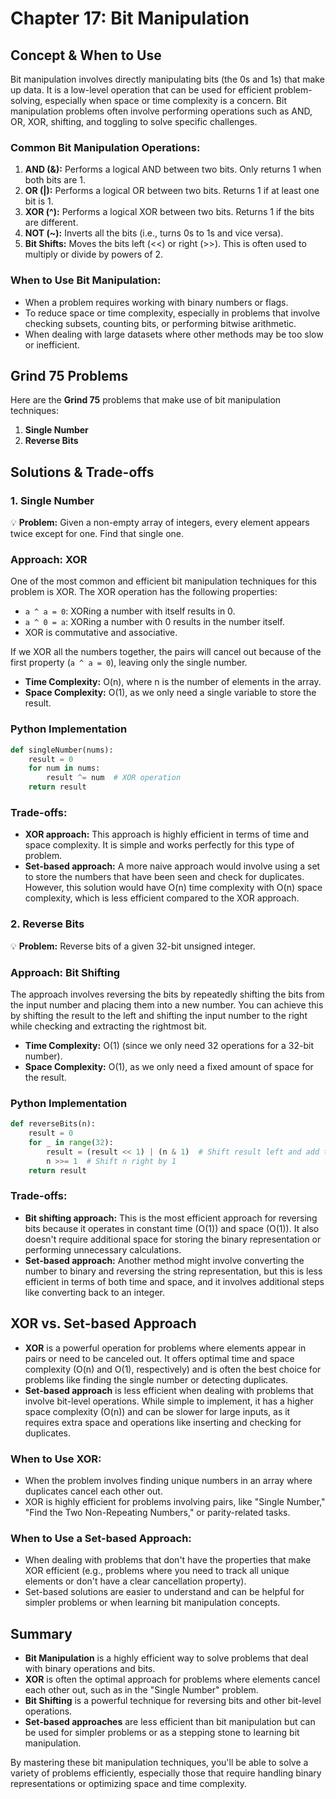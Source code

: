 # **Chapter 17: Bit Manipulation**

## **Concept & When to Use**

Bit manipulation involves directly manipulating bits (the 0s and 1s) that make up data. It is a low-level operation that can be used for efficient problem-solving, especially when space or time complexity is a concern. Bit manipulation problems often involve performing operations such as AND, OR, XOR, shifting, and toggling to solve specific challenges.

### **Common Bit Manipulation Operations:**

1. **AND (&):** Performs a logical AND between two bits. Only returns 1 when both bits are 1.
2. **OR (|):** Performs a logical OR between two bits. Returns 1 if at least one bit is 1.
3. **XOR (^):** Performs a logical XOR between two bits. Returns 1 if the bits are different.
4. **NOT (~):** Inverts all the bits (i.e., turns 0s to 1s and vice versa).
5. **Bit Shifts:** Moves the bits left (<<) or right (>>). This is often used to multiply or divide by powers of 2.

### **When to Use Bit Manipulation:**

- When a problem requires working with binary numbers or flags.
- To reduce space or time complexity, especially in problems that involve checking subsets, counting bits, or performing bitwise arithmetic.
- When dealing with large datasets where other methods may be too slow or inefficient.

## **Grind 75 Problems**

Here are the **Grind 75** problems that make use of bit manipulation techniques:

1. **Single Number**
2. **Reverse Bits**

## **Solutions & Trade-offs**

### **1. Single Number**

💡 **Problem:** Given a non-empty array of integers, every element appears twice except for one. Find that single one.

### **Approach: XOR**

One of the most common and efficient bit manipulation techniques for this problem is XOR. The XOR operation has the following properties:

- `a ^ a = 0`: XORing a number with itself results in 0.
- `a ^ 0 = a`: XORing a number with 0 results in the number itself.
- XOR is commutative and associative.

If we XOR all the numbers together, the pairs will cancel out because of the first property (`a ^ a = 0`), leaving only the single number.

- **Time Complexity:** O(n), where n is the number of elements in the array.
- **Space Complexity:** O(1), as we only need a single variable to store the result.

### **Python Implementation**

```python
def singleNumber(nums):
    result = 0
    for num in nums:
        result ^= num  # XOR operation
    return result
```

### **Trade-offs:**

- **XOR approach:** This approach is highly efficient in terms of time and space complexity. It is simple and works perfectly for this type of problem.
- **Set-based approach:** A more naive approach would involve using a set to store the numbers that have been seen and check for duplicates. However, this solution would have O(n) time complexity with O(n) space complexity, which is less efficient compared to the XOR approach.

### **2. Reverse Bits**

💡 **Problem:** Reverse bits of a given 32-bit unsigned integer.

### **Approach: Bit Shifting**

The approach involves reversing the bits by repeatedly shifting the bits from the input number and placing them into a new number. You can achieve this by shifting the result to the left and shifting the input number to the right while checking and extracting the rightmost bit.

- **Time Complexity:** O(1) (since we only need 32 operations for a 32-bit number).
- **Space Complexity:** O(1), as we only need a fixed amount of space for the result.

### **Python Implementation**

```python
def reverseBits(n):
    result = 0
    for _ in range(32):
        result = (result << 1) | (n & 1)  # Shift result left and add the rightmost bit of n
        n >>= 1  # Shift n right by 1
    return result
```

### **Trade-offs:**

- **Bit shifting approach:** This is the most efficient approach for reversing bits because it operates in constant time (O(1)) and space (O(1)). It also doesn't require additional space for storing the binary representation or performing unnecessary calculations.
- **Set-based approach:** Another method might involve converting the number to binary and reversing the string representation, but this is less efficient in terms of both time and space, and it involves additional steps like converting back to an integer.

## **XOR vs. Set-based Approach**

- **XOR** is a powerful operation for problems where elements appear in pairs or need to be canceled out. It offers optimal time and space complexity (O(n) and O(1), respectively) and is often the best choice for problems like finding the single number or detecting duplicates.
- **Set-based approach** is less efficient when dealing with problems that involve bit-level operations. While simple to implement, it has a higher space complexity (O(n)) and can be slower for large inputs, as it requires extra space and operations like inserting and checking for duplicates.

### **When to Use XOR:**

- When the problem involves finding unique numbers in an array where duplicates cancel each other out.
- XOR is highly efficient for problems involving pairs, like "Single Number," "Find the Two Non-Repeating Numbers," or parity-related tasks.

### **When to Use a Set-based Approach:**

- When dealing with problems that don't have the properties that make XOR efficient (e.g., problems where you need to track all unique elements or don't have a clear cancellation property).
- Set-based solutions are easier to understand and can be helpful for simpler problems or when learning bit manipulation concepts.

## **Summary**

- **Bit Manipulation** is a highly efficient way to solve problems that deal with binary operations and bits.
- **XOR** is often the optimal approach for problems where elements cancel each other out, such as in the "Single Number" problem.
- **Bit Shifting** is a powerful technique for reversing bits and other bit-level operations.
- **Set-based approaches** are less efficient than bit manipulation but can be used for simpler problems or as a stepping stone to learning bit manipulation.

By mastering these bit manipulation techniques, you'll be able to solve a variety of problems efficiently, especially those that require handling binary representations or optimizing space and time complexity.
